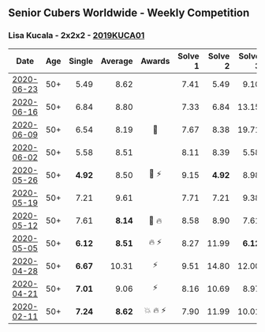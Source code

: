 ## Senior Cubers Worldwide - Weekly Competition
### Lisa Kucala - 2x2x2 - [2019KUCA01](https://www.worldcubeassociation.org/persons/2019KUCA01?event=222)

| Date | Age | Single | Average | Awards | Solve 1 | Solve 2 | Solve 3 | Solve 4 | Solve 5 | Video |
| :--: | :--: | --: | --: | :--: | --: | --: | --: | --: | --: | :-- |
| [2020-06-23](../../results/222/2020-06-23.md) | 50+ | 5.49 | 8.62 |  | 7.41 | 5.49 | 9.10 | 10.43 | 9.35 | [Link](https://www.facebook.com/events/722150235200875/permalink/726580991424466/) |
| [2020-06-16](../../results/222/2020-06-16.md) | 50+ | 6.84 | 8.80 |  | 7.33 | 6.84 | 13.15 | 10.40 | 8.66 | [Link](https://www.facebook.com/events/604103587178706/permalink/607911803464551/) |
| [2020-06-09](../../results/222/2020-06-09.md) | 50+ | 6.54 | 8.19 | 🥉 | 7.67 | 8.38 | 19.71 | 8.52 | 6.54 | [Link](https://www.facebook.com/events/903549840109576/permalink/908242052973688/) |
| [2020-06-02](../../results/222/2020-06-02.md) | 50+ | 5.58 | 8.51 |  | 8.11 | 8.39 | 5.58 | 10.81 | 9.03 | [Link](https://www.facebook.com/events/3373950429496747/permalink/3381953725363084/) |
| [2020-05-26](../../results/222/2020-05-26.md) | 50+ | **4.92** | 8.50 | 🥉 ⚡ | 9.15 | **4.92** | 8.98 | 7.36 | 9.81 | [Link](https://www.facebook.com/events/688407551989463/permalink/691370505026501/) |
| [2020-05-19](../../results/222/2020-05-19.md) | 50+ | 7.21 | 9.61 |  | 7.71 | 7.21 | 9.38 | 11.74 | 21.35 | [Link](https://www.facebook.com/events/1880761498725633/permalink/1884968221638294/) |
| [2020-05-12](../../results/222/2020-05-12.md) | 50+ | 7.61 | **8.14** | 🥉 🔥 | 8.58 | 8.90 | 7.61 | 8.04 | 7.80 | [Link](https://www.facebook.com/events/546188069600739/permalink/547730619446484/) |
| [2020-05-05](../../results/222/2020-05-05.md) | 50+ | **6.12** | **8.51** | 🔥 ⚡ | 8.27 | 11.99 | **6.12** | 10.76 | 6.51 | [Link](https://www.facebook.com/events/3313106775587396/permalink/3317182431846497/) |
| [2020-04-28](../../results/222/2020-04-28.md) | 50+ | **6.67** | 10.31 | ⚡ | 9.51 | 14.80 | 12.00 | **6.67** | 9.43 | [Link](https://www.facebook.com/events/535188653858103/permalink/536101970433438/) |
| [2020-04-21](../../results/222/2020-04-21.md) | 50+ | **7.01** | 9.06 | ⚡ | 8.16 | 10.69 | 8.97 | 10.05 | **7.01** | [Link](https://www.facebook.com/events/880278499062375/permalink/884903591933199/) |
| [2020-02-11](../../results/222/2020-02-11.md) | 50+ | **7.24** | **8.62** | 💥 🔥 ⚡ | 7.90 | 11.99 | 10.01 | **7.24** | 7.96 | [Link](https://www.facebook.com/events/176704156956327/permalink/177822780177798/) |


<!-- Global site tag (gtag.js) - Google Analytics -->
<script async src="https://www.googletagmanager.com/gtag/js?id=UA-86348435-3"></script>
<script>window.dataLayer = window.dataLayer || []; function gtag() {dataLayer.push(arguments);} gtag('js', new Date()); gtag('config', 'UA-86348435-3');</script>
